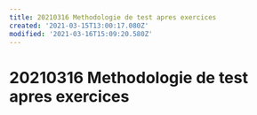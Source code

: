 ```yaml
---
title: 20210316 Methodologie de test apres exercices
created: '2021-03-15T13:00:17.080Z'
modified: '2021-03-16T15:09:20.580Z'
---
```


# 20210316 Methodologie de test apres exercices





